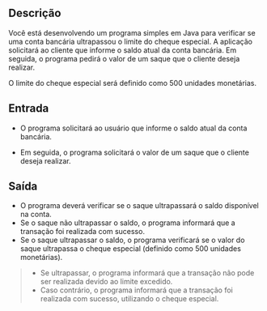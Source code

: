 ## Descrição

Você está desenvolvendo um programa simples em Java para verificar se uma conta bancária ultrapassou o limite do cheque especial. A aplicação solicitará ao cliente que informe o saldo atual da conta bancária. Em seguida, o programa pedirá o valor de um saque que o cliente deseja realizar.

O limite do cheque especial será definido como 500 unidades monetárias.

## Entrada

- O programa solicitará ao usuário que informe o saldo atual da conta bancária.

- Em seguida, o programa solicitará o valor de um saque que o cliente deseja realizar.

## Saída

- O programa deverá verificar se o saque ultrapassará o saldo disponível na conta.
- Se o saque não ultrapassar o saldo, o programa informará que a transação foi realizada com sucesso.
- Se o saque ultrapassar o saldo, o programa verificará se o valor do saque ultrapassa o cheque especial (definido como 500 unidades monetárias).
> - Se ultrapassar, o programa informará que a transação não pode ser realizada devido ao limite excedido.
> - Caso contrário, o programa informará que a transação foi realizada com sucesso, utilizando o cheque especial.
